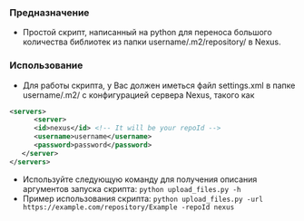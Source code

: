 ### Предназначение

- Простой скрипт, написанный на python для переноса большого количества библиотек из папки username/.m2/repository/ в Nexus.

### Использование
- Для работы скрипта, у Вас должен иметься файл settings.xml в папке username/.m2/ с конфигурацией сервера Nexus, такого как
```xml
<servers>
      <server>
      <id>nexus</id> <!-- It will be your repoId -->  
      <username>username</username>
      <password>password</password>
   </server>
</servers>
```
- Используйте следующую команду для получения описания аргументов запуска скрипта: `python upload_files.py -h`
- Пример использования скрипта: `python upload_files.py -url https://example.com/repository/Example -repoId nexus`

